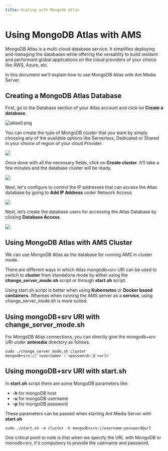 ```yaml
---
title: Scaling with Mongodb Atlas
---
```


# Using MongoDB Atlas with AMS

MongoDB Atlas is a multi-cloud database service. It simplifies deploying and managing the databases while offering the versatility to build resilient and performant global applications on the cloud providers of your choice like AWS, Azure, etc.

In this document we'll explain how to use MongoDB Atlas with Ant Media Server.

Creating a MongoDB Atlas Database
---------------------------------

First, go to the Database section of your Atlas account and click on **Create a database**.  
  

![atlas0.png](@site/static/img/atlas0.png)

  

You can create the type of MongoDB cluster that you want by simply choosing any of the available options like Serverless, Dedicated or Shared in your choice of region of your cloud Provider.  
  

![](@site/static/img/atlas1.png)

  
Once done with all the necessary fields, click on **Create cluster**. It’ll take a few minutes and the database cluster will be ready.  
  
**![](@site/static/img/Atlas3.png)**

  

Next, let's configure to control the IP addresses that can access the Atlas database by going to **Add IP Address** under Network Access.  
  

**![](@site/static/img/atlas4.png)**  

Next, let’s create the database users for accessing the Atlas Database by clicking **Database Access**.  
  

**![](@site/static/img/atlas6.png)**

Using MongoDB Atlas with AMS Cluster
------------------------------------

We can use MongoDB Atlas as the database for running AMS in cluster mode.

There are different ways in which Atlas mongodb+srv URI can be used to switch to **cluster** from standalone mode by either using the **change\_server\_mode.sh** script or through **start.sh** script.

Using start.sh script is better when using **Kubernetes** or **Docker based containers**. Whereas when running the AMS server as a **service**, using change\_server\_mode.sh is more suited.

Using mongoDB+srv URI with change\_server\_mode.sh
--------------------------------------------------

For MongoDB Atlas connections, you can directly give the mongodb+srv URI under **antmedia** directory as follows.

    sudo ./change_server_mode.sh cluster mongodb+srv://`<username>`:`<password>`@`<url>`

Using mongoDB+srv URI with start.sh
-----------------------------------

In **start.sh** script there are some MongoDB parameters like:

*   **\-h** for mongoDB host
*   **\-u** for mongoDB username
*   **\-p** for mongoDB password

These parameters can be passed when starting Ant Media Server with **start.sh**  

    sudo ./start.sh -m cluster -h mongodb+srv://username:password@url

One critical point to note is that when we specify the URL with MongoDB or monodb+srv, it's compulsory to provide the username and password.